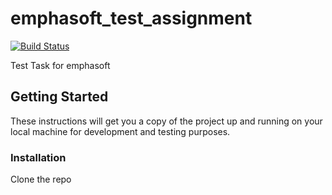 # emphasoft_test_assignment
[![Build Status](https://www.travis-ci.com/fattybobcat/emphasoft_test_assignment.svg?token=xnqzf2HY5d6q74MCvyy9&branch=main)](https://www.travis-ci.com/fattybobcat/emphasoft_test_assignment)

Test Task for emphasoft

## Getting Started

These instructions will get you a copy of the project up and running on your local machine for development and testing purposes.

### Installation

Clone the repo